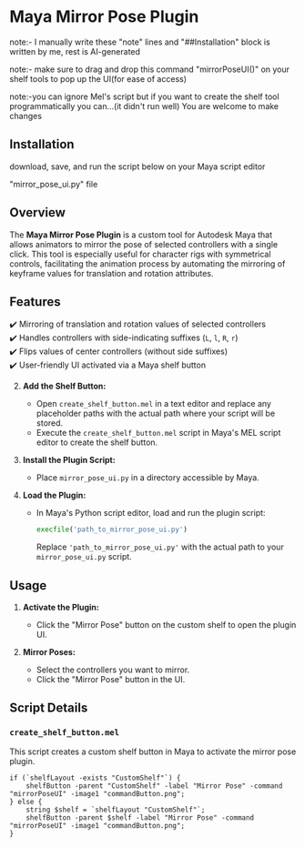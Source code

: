 # Maya Mirror Pose Plugin
note:- I manually write these "note" lines and "##Installation" block is written by me, rest is AI-generated 

note:- make sure to drag and drop  this command "mirrorPoseUI()" on your shelf tools to pop up the UI(for ease of access)

note:-you can ignore Mel's script but if you want to create the shelf tool programmatically you can...(it didn't run well) You are welcome to make changes 

## Installation
download, save, and run the script below on your Maya script editor

"mirror_pose_ui.py" file 

## Overview
The **Maya Mirror Pose Plugin** is a custom tool for Autodesk Maya that allows animators to mirror the pose of selected controllers with a single click. This tool is especially useful for character rigs with symmetrical controls, facilitating the animation process by automating the mirroring of keyframe values for translation and rotation attributes.

## Features
✔️ Mirroring of translation and rotation values of selected controllers  
✔️ Handles controllers with side-indicating suffixes (`L`, `l`, `R`, `r`)  
✔️ Flips values of center controllers (without side suffixes)  
✔️ User-friendly UI activated via a Maya shelf button  

2. **Add the Shelf Button:**
    - Open `create_shelf_button.mel` in a text editor and replace any placeholder paths with the actual path where your script will be stored.
    - Execute the `create_shelf_button.mel` script in Maya's MEL script editor to create the shelf button.

3. **Install the Plugin Script:**
    - Place `mirror_pose_ui.py` in a directory accessible by Maya.

4. **Load the Plugin:**
    - In Maya's Python script editor, load and run the plugin script:
        ```python
        execfile('path_to_mirror_pose_ui.py')
        ```
      Replace `'path_to_mirror_pose_ui.py'` with the actual path to your `mirror_pose_ui.py` script.

## Usage

1. **Activate the Plugin:**
    - Click the "Mirror Pose" button on the custom shelf to open the plugin UI.

2. **Mirror Poses:**
    - Select the controllers you want to mirror.
    - Click the "Mirror Pose" button in the UI.

## Script Details

### `create_shelf_button.mel`
This script creates a custom shelf button in Maya to activate the mirror pose plugin.

```mel
if (`shelfLayout -exists "CustomShelf"`) {
    shelfButton -parent "CustomShelf" -label "Mirror Pose" -command "mirrorPoseUI" -image1 "commandButton.png";
} else {
    string $shelf = `shelfLayout "CustomShelf"`;
    shelfButton -parent $shelf -label "Mirror Pose" -command "mirrorPoseUI" -image1 "commandButton.png";
}
